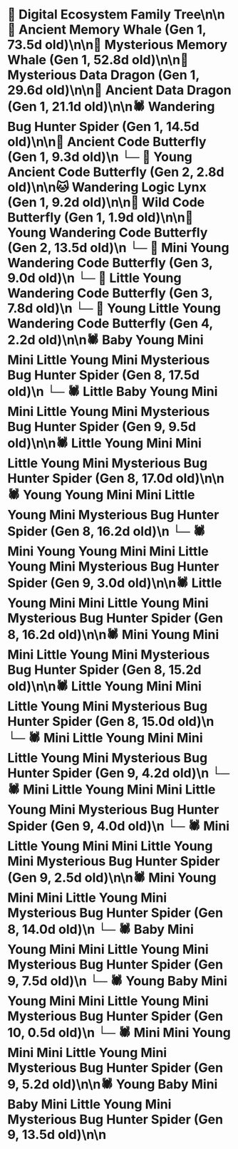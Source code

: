 # 🌳 Digital Ecosystem Family Tree\n\n🐋 Ancient Memory Whale (Gen 1, 73.5d old)\n\n🐋 Mysterious Memory Whale (Gen 1, 52.8d old)\n\n🐉 Mysterious Data Dragon (Gen 1, 29.6d old)\n\n🐉 Ancient Data Dragon (Gen 1, 21.1d old)\n\n🕷️ Wandering Bug Hunter Spider (Gen 1, 14.5d old)\n\n🦋 Ancient Code Butterfly (Gen 1, 9.3d old)\n  └─ 🦋 Young Ancient Code Butterfly (Gen 2, 2.8d old)\n\n🐱 Wandering Logic Lynx (Gen 1, 9.2d old)\n\n🦋 Wild Code Butterfly (Gen 1, 1.9d old)\n\n🦋 Young Wandering Code Butterfly (Gen 2, 13.5d old)\n  └─ 🦋 Mini Young Wandering Code Butterfly (Gen 3, 9.0d old)\n  └─ 🦋 Little Young Wandering Code Butterfly (Gen 3, 7.8d old)\n    └─ 🦋 Young Little Young Wandering Code Butterfly (Gen 4, 2.2d old)\n\n🕷️ Baby Young Mini Mini Little Young Mini Mysterious Bug Hunter Spider (Gen 8, 17.5d old)\n  └─ 🕷️ Little Baby Young Mini Mini Little Young Mini Mysterious Bug Hunter Spider (Gen 9, 9.5d old)\n\n🕷️ Little Young Mini Mini Little Young Mini Mysterious Bug Hunter Spider (Gen 8, 17.0d old)\n\n🕷️ Young Young Mini Mini Little Young Mini Mysterious Bug Hunter Spider (Gen 8, 16.2d old)\n  └─ 🕷️ Mini Young Young Mini Mini Little Young Mini Mysterious Bug Hunter Spider (Gen 9, 3.0d old)\n\n🕷️ Little Young Mini Mini Little Young Mini Mysterious Bug Hunter Spider (Gen 8, 16.2d old)\n\n🕷️ Mini Young Mini Mini Little Young Mini Mysterious Bug Hunter Spider (Gen 8, 15.2d old)\n\n🕷️ Little Young Mini Mini Little Young Mini Mysterious Bug Hunter Spider (Gen 8, 15.0d old)\n  └─ 🕷️ Mini Little Young Mini Mini Little Young Mini Mysterious Bug Hunter Spider (Gen 9, 4.2d old)\n  └─ 🕷️ Mini Little Young Mini Mini Little Young Mini Mysterious Bug Hunter Spider (Gen 9, 4.0d old)\n  └─ 🕷️ Mini Little Young Mini Mini Little Young Mini Mysterious Bug Hunter Spider (Gen 9, 2.5d old)\n\n🕷️ Mini Young Mini Mini Little Young Mini Mysterious Bug Hunter Spider (Gen 8, 14.0d old)\n  └─ 🕷️ Baby Mini Young Mini Mini Little Young Mini Mysterious Bug Hunter Spider (Gen 9, 7.5d old)\n    └─ 🕷️ Young Baby Mini Young Mini Mini Little Young Mini Mysterious Bug Hunter Spider (Gen 10, 0.5d old)\n  └─ 🕷️ Mini Mini Young Mini Mini Little Young Mini Mysterious Bug Hunter Spider (Gen 9, 5.2d old)\n\n🕷️ Young Baby Mini Baby Mini Little Young Mini Mysterious Bug Hunter Spider (Gen 9, 13.5d old)\n\n